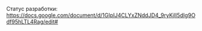 Статус разработки: https://docs.google.com/document/d/1GIpIJ4CLYxZNddJD4_9ryKjII5dIg9Odf95hLTL4Rag/edit#

